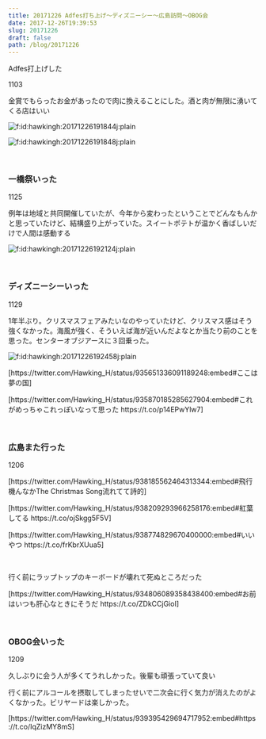 ```yaml
---
title: 20171226 Adfes打ち上げ〜ディズニーシー～広島訪問～OBOG会
date: 2017-12-26T19:39:53
slug: 20171226
draft: false
path: /blog/20171226
---
```


<p>Adfes打上げした</p>
<p>1103</p>
<p>金賞でもらったお金があったので肉に換えることにした。酒と肉が無限に湧いてくる店はいい</p>
<p><img class="hatena-fotolife" title="f:id:hawkingh:20171226191844j:plain" src="https://cdn-ak.f.st-hatena.com/images/fotolife/h/hawkingh/20171226/20171226191844.jpg" alt="f:id:hawkingh:20171226191844j:plain" /></p>
<p><img class="hatena-fotolife" title="f:id:hawkingh:20171226191848j:plain" src="https://cdn-ak.f.st-hatena.com/images/fotolife/h/hawkingh/20171226/20171226191848.jpg" alt="f:id:hawkingh:20171226191848j:plain" /></p>
<p> </p>
<h3>一橋祭いった</h3>
<p>1125</p>
<p>例年は地域と共同開催していたが、今年から変わったということでどんなもんかと思っていたけど、結構盛り上がっていた。スイートポテトが温かく香ばしいだけで人間は感動する</p>
<p><img class="hatena-fotolife" title="f:id:hawkingh:20171226192124j:plain" src="https://cdn-ak.f.st-hatena.com/images/fotolife/h/hawkingh/20171226/20171226192124.jpg" alt="f:id:hawkingh:20171226192124j:plain" /></p>
<p> </p>
<h3>ディズニーシーいった</h3>
<p>1129</p>
<p>1年半ぶり。クリスマスフェアみたいなのやっていたけど、クリスマス感はそう強くなかった。海風が強く、そういえば海が近いんだよなとか当たり前のことを思った。センターオブジアースに３回乗った。</p>
<p><img class="hatena-fotolife" title="f:id:hawkingh:20171226192458j:plain" src="https://cdn-ak.f.st-hatena.com/images/fotolife/h/hawkingh/20171226/20171226192458.jpg" alt="f:id:hawkingh:20171226192458j:plain" /></p>
<p>[https://twitter.com/Hawking_H/status/935651336091189248:embed#ここは夢の国]</p>
<p>[https://twitter.com/Hawking_H/status/935870185285627904:embed#これがめっちゃこれっぽいなって思った https://t.co/p14EPwYlw7]</p>
<p> </p>
<h3>広島また行った</h3>
<p>1206</p>
<p>[https://twitter.com/Hawking_H/status/938185562464313344:embed#飛行機んなかThe Christmas Song流れてて詩的]</p>
<p>[https://twitter.com/Hawking_H/status/938209293966258176:embed#紅葉してる https://t.co/ojSkgg5F5V]</p>
<p>[https://twitter.com/Hawking_H/status/938774829670400000:embed#いいやつ https://t.co/frKbrXUua5]</p>
<p> </p>
<p>行く前にラップトップのキーボードが壊れて死ぬところだった</p>
<p>[https://twitter.com/Hawking_H/status/934806089358438400:embed#お前はいつも肝心なときにそうだ https://t.co/ZDkCCjGioI]</p>
<p> </p>
<h3>OBOG会いった</h3>
<p>1209</p>
<p>久しぶりに会う人が多くてうれしかった。後輩も頑張っていて良い</p>
<p>行く前にアルコールを摂取してしまったせいで二次会に行く気力が消えたのがよくなかった。ビリヤードは楽しかった。</p>
<p>[https://twitter.com/Hawking_H/status/939395429694717952:embed#https://t.co/IqZizMY8mS]</p>
<p> </p>
<p> </p>
